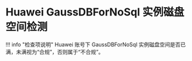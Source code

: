 # Huawei GaussDBForNoSql 实例磁盘空间检测

!!! info "检查项说明"
Huawei 账号下 GaussDBForNoSql 实例磁盘空间是否已满，未满视为“合规”，否则属于“不合规”。
